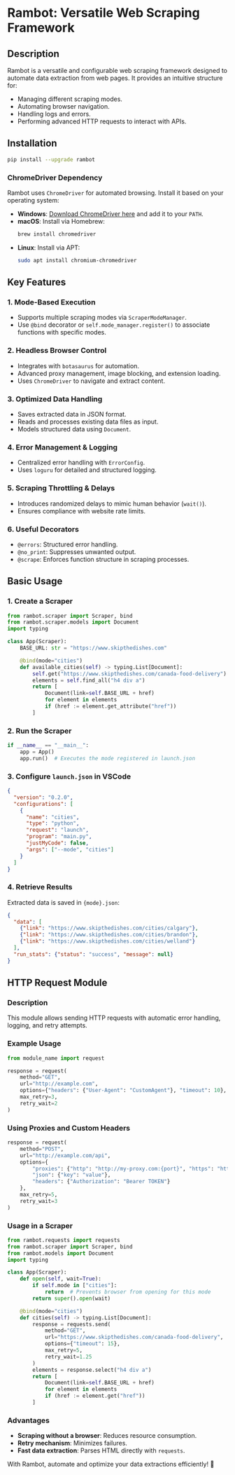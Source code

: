 # **Rambot: Versatile Web Scraping Framework**  



## **Description**    
Rambot is a versatile and configurable web scraping framework designed to automate data extraction from web pages. It provides an intuitive structure for:  
- Managing different scraping modes.  
- Automating browser navigation.  
- Handling logs and errors.  
- Performing advanced HTTP requests to interact with APIs.  



## **Installation**    
```bash
pip install --upgrade rambot
```

### **ChromeDriver Dependency**  
Rambot uses `ChromeDriver` for automated browsing. Install it based on your operating system:  
- **Windows**: [Download ChromeDriver here](https://sites.google.com/chromium.org/driver/downloads) and add it to your `PATH`.
- **macOS**: Install via Homebrew:  
  ```bash
  brew install chromedriver
  ```
- **Linux**: Install via APT:  
  ```bash
  sudo apt install chromium-chromedriver
  ```



## **Key Features**    
### **1. Mode-Based Execution**  
- Supports multiple scraping modes via `ScraperModeManager`.
- Use `@bind` decorator or `self.mode_manager.register()` to associate functions with specific modes.

### **2. Headless Browser Control**  
- Integrates with `botasaurus` for automation.
- Advanced proxy management, image blocking, and extension loading.
- Uses `ChromeDriver` to navigate and extract content.

### **3. Optimized Data Handling**  
- Saves extracted data in JSON format.
- Reads and processes existing data files as input.
- Models structured data using `Document`.

### **4. Error Management & Logging**  
- Centralized error handling with `ErrorConfig`.
- Uses `loguru` for detailed and structured logging.

### **5. Scraping Throttling & Delays**  
- Introduces randomized delays to mimic human behavior (`wait()`).
- Ensures compliance with website rate limits.

### **6. Useful Decorators**  
- `@errors`: Structured error handling.
- `@no_print`: Suppresses unwanted output.
- `@scrape`: Enforces function structure in scraping processes.



## **Basic Usage**    

### **1. Create a Scraper**  
```python
from rambot.scraper import Scraper, bind
from rambot.scraper.models import Document
import typing

class App(Scraper):
    BASE_URL: str = "https://www.skipthedishes.com"

    @bind(mode="cities")
    def available_cities(self) -> typing.List[Document]:
        self.get("https://www.skipthedishes.com/canada-food-delivery")
        elements = self.find_all("h4 div a")
        return [
            Document(link=self.BASE_URL + href)
            for element in elements
            if (href := element.get_attribute("href"))
        ]
```

### **2. Run the Scraper**  
```python
if __name__ == "__main__":
    app = App()
    app.run()  # Executes the mode registered in launch.json
```

### **3. Configure `launch.json` in VSCode**  
```json
{
  "version": "0.2.0",
  "configurations": [
    {
      "name": "cities",
      "type": "python",
      "request": "launch",
      "program": "main.py",
      "justMyCode": false,
      "args": ["--mode", "cities"]
    }
  ]
}
```

### **4. Retrieve Results**  
Extracted data is saved in `{mode}.json`:  
```json
{
  "data": [
    {"link": "https://www.skipthedishes.com/cities/calgary"},
    {"link": "https://www.skipthedishes.com/cities/brandon"},
    {"link": "https://www.skipthedishes.com/cities/welland"}
  ],
  "run_stats": {"status": "success", "message": null}
}
```



## **HTTP Request Module**    
### **Description**  
This module allows sending HTTP requests with automatic error handling, logging, and retry attempts.

### **Example Usage**  
```python
from module_name import request

response = request(
    method="GET",
    url="http://example.com",
    options={"headers": {"User-Agent": "CustomAgent"}, "timeout": 10},
    max_retry=3,
    retry_wait=2
)
```

### **Using Proxies and Custom Headers**  
```python
response = request(
    method="POST",
    url="http://example.com/api",
    options={
        "proxies": {"http": "http://my-proxy.com:{port}", "https": "http://my-proxy.com:{port}"},
        "json": {"key": "value"},
        "headers": {"Authorization": "Bearer TOKEN"}
    },
    max_retry=5,
    retry_wait=3
)
```

### **Usage in a Scraper**  
```python
from rambot.requests import requests
from rambot.scraper import Scraper, bind
from rambot.models import Document
import typing

class App(Scraper):
    def open(self, wait=True):
        if self.mode in ["cities"]:
            return  # Prevents browser from opening for this mode
        return super().open(wait)

    @bind(mode="cities")
    def cities(self) -> typing.List[Document]:
        response = requests.send(
            method="GET",
            url="https://www.skipthedishes.com/canada-food-delivery",
            options={"timeout": 15},
            max_retry=5,
            retry_wait=1.25
        )
        elements = response.select("h4 div a")
        return [
            Document(link=self.BASE_URL + href)
            for element in elements
            if (href := element.get("href"))
        ]
```

### **Advantages**  
- **Scraping without a browser**: Reduces resource consumption.
- **Retry mechanism**: Minimizes failures.
- **Fast data extraction**: Parses HTML directly with `requests`.

With Rambot, automate and optimize your data extractions efficiently! 🚀

